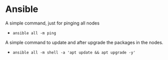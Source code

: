 # Ansible
A simple command, just for pinging all nodes
- `ansible all -m ping`

A simple command to update and after upgrade the packages in the nodes.
- `ansible all -m shell -a 'apt update && apt upgrade -y'`
